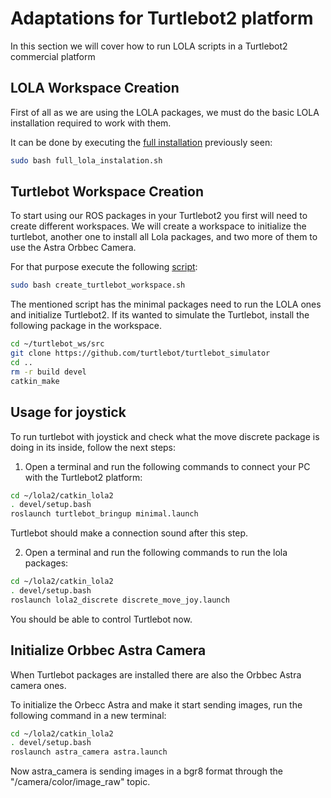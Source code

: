 # Adaptations for Turtlebot2 platform

In this section we will cover how to run LOLA scripts in a Turtlebot2 commercial platform

## LOLA Workspace Creation
First of all as we are using the LOLA packages, we must do the basic LOLA installation 
required to work with them. 

It can be done by executing the [full installation](/scripts/full_lola_installation) previously seen:

```bash
sudo bash full_lola_instalation.sh 
```

## Turtlebot Workspace Creation

To start using our ROS packages in your Turtlebot2 you first will need to create different workspaces.
We will create a workspace to initialize the turtlebot, another one to install all Lola packages, and two more of them to use the Astra Orbbec Camera.

For that purpose execute the following [script](/scripts/create_turtlebot_workspace.sh): 

```bash
sudo bash create_turtlebot_workspace.sh
``` 

The mentioned script has the minimal packages need to run the LOLA ones and initialize Turtlebot2.
If its wanted to simulate the Turtlebot, install the following package in the workspace.

```bash
cd ~/turtlebot_ws/src
git clone https://github.com/turtlebot/turtlebot_simulator
cd ..
rm -r build devel
catkin_make
``` 

## Usage for joystick

To run turtlebot with joystick and check what the move discrete package is doing in its inside, follow the next steps:

1. Open a terminal and run the following commands to connect your PC with the Turtlebot2 platform:
```bash
cd ~/lola2/catkin_lola2
. devel/setup.bash
roslaunch turtlebot_bringup minimal.launch
``` 
Turtlebot should make a connection sound after this step.

2. Open a terminal and run the following commands to run the lola packages:
```bash
cd ~/lola2/catkin_lola2
. devel/setup.bash
roslaunch lola2_discrete discrete_move_joy.launch
``` 
You should be able to control Turtlebot now.

## Initialize Orbbec Astra Camera

When Turtlebot packages are installed there are also the Orbbec Astra camera ones. 

To initialize the Orbecc Astra and make it start sending images, run the following command in a new terminal:

```bash
cd ~/lola2/catkin_lola2
. devel/setup.bash
roslaunch astra_camera astra.launch
``` 

Now astra_camera is sending images in a bgr8 format through the "/camera/color/image_raw" topic.